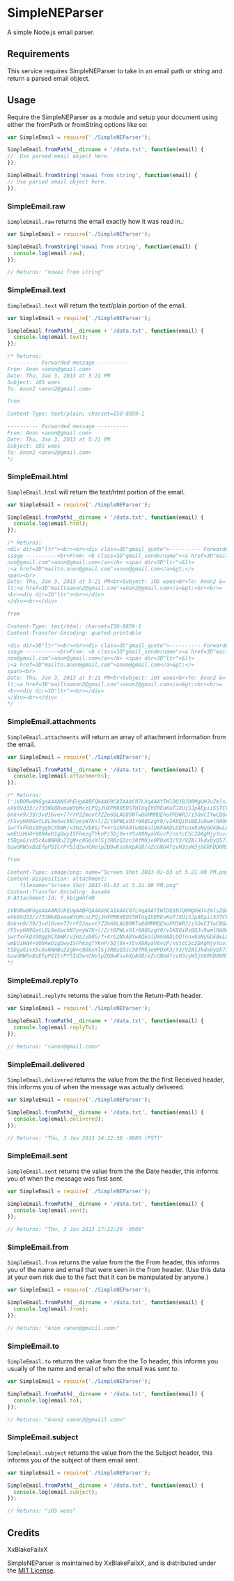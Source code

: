 SimpleNEParser
=============

A simple Node.js email parser.


Requirements
------------

This service requires SimpleNEParser to take in an email path or string and return a parsed email object. 

Usage
-----
Require the SimpleNEParser as a module and setup your document using either the fromPath or fromString options like so:

```javascript
var SimpleEmail = require('./SimpleNEParser');

SimpleEmail.fromPath(__dirname + '/data.txt', function(email) {
//  Use parsed email object here.
});

SimpleEmail.fromString('nowai from string', function(email) {
// Use parsed email object here.
});
```

### SimpleEmail.raw

`SimpleEmail.raw` returns the email exactly how it was read in.:

```javascript
var SimpleEmail = require('./SimpleNEParser');

SimpleEmail.fromString('nowai from string', function(email) {
  console.log(email.raw);
});

// Returns: "nowai from string"
```

### SimpleEmail.text

`SimpleEmail.text` will return the text/plain portion of the email.

```javascript
var SimpleEmail = require('./SimpleNEParser');

SimpleEmail.fromPath(__dirname + '/data.txt', function(email) {
  console.log(email.text);
});

/* Returns: 
---------- Forwarded message ----------
From: Anon <anon@gmail.com>
Date: Thu, Jan 3, 2013 at 5:21 PM
Subject: iOS woes
To: Anon2 <anon2@gmail.com>

from 

Content-Type: text/plain; charset=ISO-8859-1

---------- Forwarded message ----------
From: Anon <anon@gmail.com>
Date: Thu, Jan 3, 2013 at 5:21 PM
Subject: iOS woes
To: Anon2 <anon2@gmail.com>
*/
```


### SimpleEmail.html

`SimpleEmail.html` will return the text/html portion of the email.

```javascript
var SimpleEmail = require('./SimpleNEParser');

SimpleEmail.fromPath(__dirname + '/data.txt', function(email) {
  console.log(email.html);
});

/* Returns: 
<div dir=3D"ltr"><br><br><div class=3D"gmail_quote">---------- Forwarded me=
ssage ----------<br>From: <b class=3D"gmail_sendername"><a href=3D"mailto:a=
non@gmail.com">anon@gmail.com</a></b> <span dir=3D"ltr">&lt=
;<a href=3D"mailto:anon@gmail.com">anon@gmail.com</a>&gt;</=
span><br>
Date: Thu, Jan 3, 2013 at 5:21 PM<br>Subject: iOS woes<br>To: Anon2 &=
lt;<a href=3D"mailtoanon2@gmail.com">anon2@gmail.com</a>&gt;<br><br>=
<br><div dir=3D"ltr"><br></div>
</div><br></div>

from 

Content-Type: text/html; charset=ISO-8859-1
Content-Transfer-Encoding: quoted-printable

<div dir=3D"ltr"><br><br><div class=3D"gmail_quote">---------- Forwarded me=
ssage ----------<br>From: <b class=3D"gmail_sendername"><a href=3D"mailto:a=
non@gmail.com">anon@gmail.com</a></b> <span dir=3D"ltr">&lt=
;<a href=3D"mailto:anon@gmail.com">anon@gmail.com</a>&gt;</=
span><br>
Date: Thu, Jan 3, 2013 at 5:21 PM<br>Subject: iOS woes<br>To: Anon2 &=
lt;<a href=3D"mailtoanon2@gmail.com">anon2@gmail.com</a>&gt;<br><br>=
<br><div dir=3D"ltr"><br></div>
</div><br></div>
*/
```

### SimpleEmail.attachments

`SimpleEmail.attachments` will return an array of attachment information from the email.

```javascript
var SimpleEmail = require('./SimpleNEParser');

SimpleEmail.fromPath(__dirname + '/data.txt', function(email) {
  console.log(email.attachments);
});

/* Returns: 
['iVBORw0KGgoAAAANSUhEUgAABFQAAAG9CAIAAAC07LXqAAAYIWlDQ1BJQ0MgUHJvZmlsZQAAWAmt
eXk8Vd33/z733Nk8DxmuWYbMczLPQjJHXPM8XEOSTHlUqIhEREoKoTJXUiSJpAEpiiSSTCVJ8dt6
6nk+n9/39/3vd16ve+77rrP22muvtfZZe60LAG89NTw8GMMMQEhoFM3WRJ/i5OxCIYwCBGAAHeAA
/FSvyHA9GxtL8L9eXwchN7yeyW7K+l/Z/t8PWLx9Ir0AQGzgY0/vSK8QiOsBQJu9wmlRAOA25Ynu
iwrfxFkQs9OgghCXbWK/v3HzJvb8G/f+4rGzNYA8YwAQ6alUmh8ADLOQTonx8oNyGOkBwLOGegeE
wmEUiHd4+VO9AeD1gDwyISFhmzgTYknP/5Dj9x+YSvX8RyaV6vcP/nstcCSc2DAgMjyYuv/Xj/+f
t5DgaGivX5cAvNNHBu22gN+c0G6xXlSj3RBzQ3zc38fM8je9PDxK3/Y3/VZAlJkdxOyQ57l/tKn9
bzwdHWSvBzEfpP8ICrPY5Id2wnCHelpZQ8wKsahXpAG0/eZcGNU4fzvH3zyW3j6GRhDDKMI40cJs...']

from 

Content-Type: image/png; name="Screen Shot 2013-01-03 at 5.21.00 PM.png"
Content-Disposition: attachment; 
	filename="Screen Shot 2013-01-03 at 5.21.00 PM.png"
Content-Transfer-Encoding: base64
X-Attachment-Id: f_hbigmhf40

iVBORw0KGgoAAAANSUhEUgAABFQAAAG9CAIAAAC07LXqAAAYIWlDQ1BJQ0MgUHJvZmlsZQAAWAmt
eXk8Vd33/z733Nk8DxmuWYbMczLPQjJHXPM8XEOSTHlUqIhEREoKoTJXUiSJpAEpiiSSTCVJ8dt6
6nk+n9/39/3vd16ve+77rrP22muvtfZZe60LAG89NTw8GMMMQEhoFM3WRJ/i5OxCIYwCBGAAHeAA
/FSvyHA9GxtL8L9eXwchN7yeyW7K+l/Z/t8PWLx9Ir0AQGzgY0/vSK8QiOsBQJu9wmlRAOA25Ynu
iwrfxFkQs9OgghCXbWK/v3HzJvb8G/f+4rGzNYA8YwAQ6alUmh8ADLOQTonx8oNyGOkBwLOGegeE
wmEUiHd4+VO9AeD1gDwyISFhmzgTYknP/5Dj9x+YSvX8RyaV6vcP/nstcCSc2DAgMjyYuv/Xj/+f
t5DgaGivX5cAvNNHBu22gN+c0G6xXlSj3RBzQ3zc38fM8je9PDxK3/Y3/VZAlJkdxOyQ57l/tKn9
bzwdHWSvBzEfpP8ICrPY5Id2wnCHelpZQ8wKsahXpAG0/eZcGNU4fzvH3zyW3j6GRhDDKMI40cJs...
*/
```

### SimpleEmail.replyTo

`SimpleEmail.replyTo` returns the value from the Return-Path header.

```javascript
var SimpleEmail = require('./SimpleNEParser');

SimpleEmail.fromPath(__dirname + '/data.txt', function(email) {
  console.log(email.replyTo);
});

// Returns: "<anon@gmail.com>"
```

### SimpleEmail.delivered

`SimpleEmail.delivered` returns the value from the the first Received header, this informs you
of when the message was actually delivered.

```javascript
var SimpleEmail = require('./SimpleNEParser');

SimpleEmail.fromPath(__dirname + '/data.txt', function(email) {
  console.log(email.delivered);
});

// Returns: "Thu, 3 Jan 2013 14:22:30 -0800 (PST)"
```

### SimpleEmail.sent

`SimpleEmail.sent` returns the value from the the Date header, this informs you
of when the message was first sent.

```javascript
var SimpleEmail = require('./SimpleNEParser');

SimpleEmail.fromPath(__dirname + '/data.txt', function(email) {
  console.log(email.sent);
});

// Returns: "Thu, 3 Jan 2013 17:22:29 -0500"
```

### SimpleEmail.from

`SimpleEmail.from` returns the value from the the From header, this informs you
of the name and email that were seen in the from header. (Use this data at your own risk due to the fact that
it can be manipulated by anyone.)

```javascript
var SimpleEmail = require('./SimpleNEParser');

SimpleEmail.fromPath(__dirname + '/data.txt', function(email) {
  console.log(email.from);
});

// Returns: "Anon <anon@gmaiil.com>"
```

### SimpleEmail.to

`SimpleEmail.to` returns the value from the the To header, this informs you
usually of the name and email of who the email was sent to.

```javascript
var SimpleEmail = require('./SimpleNEParser');

SimpleEmail.fromPath(__dirname + '/data.txt', function(email) {
  console.log(email.to);
});

// Returns: "Anon2 <anon2@gmaiil.com>"
```

### SimpleEmail.subject

`SimpleEmail.subject` returns the value from the the Subject header, this informs you 
of the subject of them email sent.

```javascript
var SimpleEmail = require('./SimpleNEParser');

SimpleEmail.fromPath(__dirname + '/data.txt', function(email) {
  console.log(email.subject);
});

// Returns: "iOS woes"
```


Credits
-------

XxBlakeFailxX

SimpleNEParser is maintained by XxBlakeFailxX, and
is distributed under the [MIT License](/LICENSE.md).
